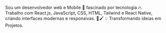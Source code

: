 Sou um desenvolvedor web e Mobile 📱 fascinado por tecnologia 🔥.
Trabalho com React.js, JavaScript, CSS, HTML, Tailwind e React Native, 
criando interfaces modernas e responsivas. 🎨🖌️ 
💡 Transformando ideias em Projetos. 

<!---
wells99/wells99 is a ✨ special ✨ repository because its `README.md` (this file) appears on your GitHub profile.
You can click the Preview link to take a look at your changes.
--->
